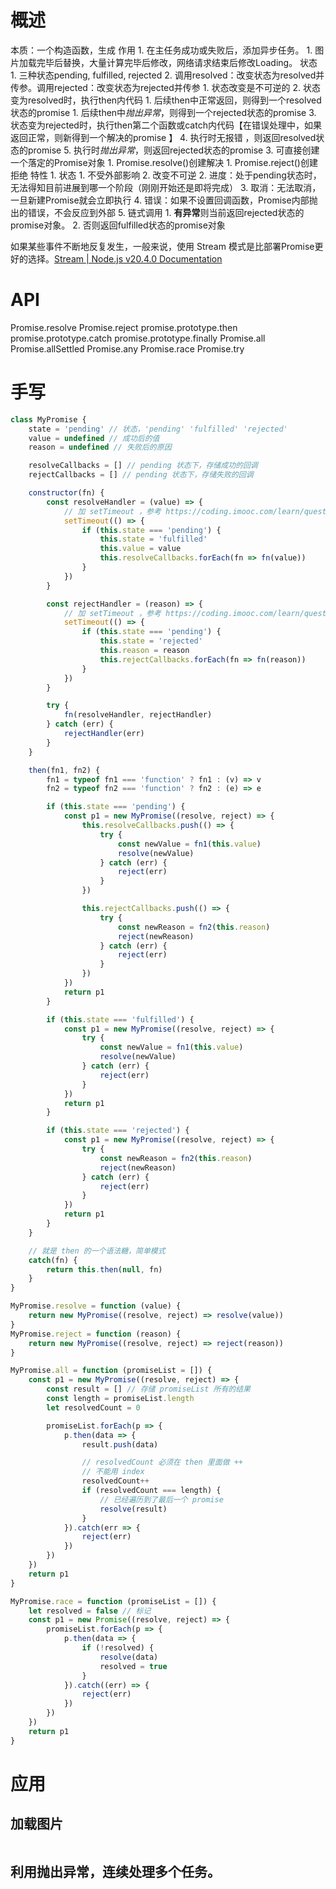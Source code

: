 # 概述
本质：一个构造函数，生成
作用
	1. 在主任务成功或失败后，添加异步任务。
		1. 图片加载完毕后替换，大量计算完毕后修改，网络请求结束后修改Loading。
状态
	1. 三种状态pending, fulfilled, rejected
	2. 调用resolved：改变状态为resolved并传参。调用rejected：改变状态为rejected并传参 
		1. 状态改变是不可逆的
		2. 状态变为resolved时，执行then内代码
			1. 后续then中正常返回，则得到一个resolved状态的promise
			1. 后续then中*抛出异常*，则得到一个rejected状态的promise
		3. 状态变为rejected时，执行then第二个函数或catch内代码【在错误处理中，如果返回正常，则新得到一个解决的promise 】
			4. 执行时无报错 ，则返回resolved状态的promise
			5. 执行时*抛出异常*，则返回rejected状态的promise
	3. 可直接创建一个落定的Promise对象
		1. Promise.resolve()创建解决
		1. Promise.reject()创建拒绝 
特性
	1. 状态
		1. 不受外部影响
		2. 改变不可逆
	2. 进度：处于pending状态时，无法得知目前进展到哪一个阶段（刚刚开始还是即将完成）
	3. 取消：无法取消，一旦新建Promise就会立即执行
	4. 错误：如果不设置回调函数，Promise内部抛出的错误，不会反应到外部
	5. 链式调用
		1. **有异常**则当前返回rejected状态的promise对象。
		2. 否则返回fulfilled状态的promise对象

如果某些事件不断地反复发生，一般来说，使用 Stream 模式是比部署Promise更好的选择。[Stream | Node.js v20.4.0 Documentation](https://nodejs.org/api/stream.html) 
# API
Promise.resolve
Promise.reject
promise.prototype.then
promise.prototype.catch
promise.prototype.finally
Promise.all
Promise.allSettled
Promise.any
Promise.race
Promise.try
# 手写
```js
class MyPromise {
    state = 'pending' // 状态，'pending' 'fulfilled' 'rejected'
    value = undefined // 成功后的值
    reason = undefined // 失败后的原因

    resolveCallbacks = [] // pending 状态下，存储成功的回调
    rejectCallbacks = [] // pending 状态下，存储失败的回调

    constructor(fn) {
        const resolveHandler = (value) => {
            // 加 setTimeout ，参考 https://coding.imooc.com/learn/questiondetail/257287.html (2022.01.21)
            setTimeout(() => {
                if (this.state === 'pending') {
                    this.state = 'fulfilled'
                    this.value = value
                    this.resolveCallbacks.forEach(fn => fn(value))
                }
            })
        }

        const rejectHandler = (reason) => {
            // 加 setTimeout ，参考 https://coding.imooc.com/learn/questiondetail/257287.html (2022.01.21)
            setTimeout(() => {
                if (this.state === 'pending') {
                    this.state = 'rejected'
                    this.reason = reason
                    this.rejectCallbacks.forEach(fn => fn(reason))
                }
            })
        }

        try {
            fn(resolveHandler, rejectHandler)
        } catch (err) {
            rejectHandler(err)
        }
    }

    then(fn1, fn2) {
        fn1 = typeof fn1 === 'function' ? fn1 : (v) => v
        fn2 = typeof fn2 === 'function' ? fn2 : (e) => e

        if (this.state === 'pending') {
            const p1 = new MyPromise((resolve, reject) => {
                this.resolveCallbacks.push(() => {
                    try {
                        const newValue = fn1(this.value)
                        resolve(newValue)
                    } catch (err) {
                        reject(err)
                    }
                })

                this.rejectCallbacks.push(() => {
                    try {
                        const newReason = fn2(this.reason)
                        reject(newReason)
                    } catch (err) {
                        reject(err)
                    }
                })
            })
            return p1
        }

        if (this.state === 'fulfilled') {
            const p1 = new MyPromise((resolve, reject) => {
                try {
                    const newValue = fn1(this.value)
                    resolve(newValue)
                } catch (err) {
                    reject(err)
                }
            })
            return p1
        }

        if (this.state === 'rejected') {
            const p1 = new MyPromise((resolve, reject) => {
                try {
                    const newReason = fn2(this.reason)
                    reject(newReason)
                } catch (err) {
                    reject(err)
                }
            })
            return p1
        }
    }

    // 就是 then 的一个语法糖，简单模式
    catch(fn) {
        return this.then(null, fn)
    }
}

MyPromise.resolve = function (value) {
    return new MyPromise((resolve, reject) => resolve(value))
}
MyPromise.reject = function (reason) {
    return new MyPromise((resolve, reject) => reject(reason))
}

MyPromise.all = function (promiseList = []) {
    const p1 = new MyPromise((resolve, reject) => {
        const result = [] // 存储 promiseList 所有的结果
        const length = promiseList.length
        let resolvedCount = 0

        promiseList.forEach(p => {
            p.then(data => {
                result.push(data)

                // resolvedCount 必须在 then 里面做 ++
                // 不能用 index
                resolvedCount++
                if (resolvedCount === length) {
                    // 已经遍历到了最后一个 promise
                    resolve(result)
                }
            }).catch(err => {
                reject(err)
            })
        })
    })
    return p1
}

MyPromise.race = function (promiseList = []) {
    let resolved = false // 标记
    const p1 = new Promise((resolve, reject) => {
        promiseList.forEach(p => {
            p.then(data => {
                if (!resolved) {
                    resolve(data)
                    resolved = true
                }
            }).catch((err) => {
                reject(err)
            })
        })
    })
    return p1
}


```
# 应用
## 加载图片
```js

```
## 利用抛出异常，连续处理多个任务。